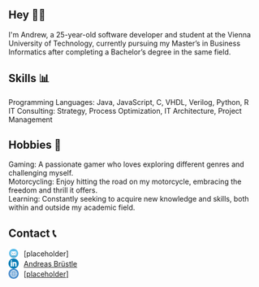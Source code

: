 ## Hey 👋🏼

I'm Andrew, a 25-year-old software developer and student at the Vienna University of Technology, currently pursuing my Master’s in Business Informatics after completing a Bachelor’s degree in the same field.

## Skills 📊

Programming Languages: Java, JavaScript, C, VHDL, Verilog, Python, R  
IT Consulting: Strategy, Process Optimization, IT Architecture, Project Management

## Hobbies 🎯

Gaming: A passionate gamer who loves exploring different genres and challenging myself.  
Motorcycling: Enjoy hitting the road on my motorcycle, embracing the freedom and thrill it offers.  
Learning: Constantly seeking to acquire new knowledge and skills, both within and outside my academic field.

## Contact 📞

<div style="display: flex; align-items: center; gap: 10px;">
    <img src="./mail.webp" alt="LinkedIn" width="20" height="20">
    <a>[placeholder]</a>
</div>
<div style="display: flex; align-items: center; gap: 10px;">
    <img src="./linkedin.webp" alt="LinkedIn" width="20" height="20"> 
    <a href="https://www.linkedin.com/in/andreas-bruestle-821658199">Andreas Brüstle</a>
</div>

<div style="display: flex; align-items: center; gap: 10px;">
    <img src="./website.png" alt="LinkedIn" width="20" height="20"> 
    <a href="">[placeholder]</a>
</div>

